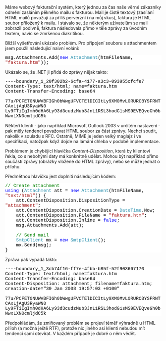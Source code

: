 <!-- dcterms:identifier = aspnetcz#182 -->
<!-- dcterms:title = Korektní zaslání attachmentu v .NET -->
<!-- dcterms:abstract = Řešil jsem problém s nekorektním zobrazením HTML přílohy v plaintextovém e-mailu. Ukázalo se, že .NET neumí korektně posílat přílohy. Dobrá zpráva je, že se to dá poměrně snadno naučit. -->
<!-- np9:categoryId = 1 -->
<!-- x4w:category = Programování -->
<!-- np9:authorId = 1 -->
<!-- np9:authorEmail = michal.valasek@altairis.cz -->
<!-- dcterms:creator = Michal Altair Valášek -->
<!-- dcterms:created = 2008-01-30T20:40:25.403+01:00 -->
<!-- dcterms:dateAccepted = 2008-01-30T20:40:25.403+01:00 -->

<p>Máme webový fakturační systém, který jednou za čas naše věrné zákazníky odmění zasláním pěkného mailu s fakturou. Mail je čistě textový (zasílání HTML mailů považuji za příliš perverzní i na můj vkus), faktura je HTML soubor přiložený k mailu. I stávalo se, že některým uživatelům se mail zobrazil podivně, faktura následovala přímo v těle zprávy za úvodním textem, navíc se zmršenou diakritikou.</p> <p>Bližší vyšetřování ukázalo problém. Pro připojení souboru s attachmentem jsem použil následující naivní volání:</p> <div style="font-size: 11pt; background: white; color: black; font-family: consolas, courier new, monospace"> <p style="margin: 0px">msg.Attachments.Add(<span style="color: blue">new</span> <span style="color: #2b91af">Attachment</span>(htmFileName, <span style="color: #a31515">&quot;faktura.htm&quot;</span>));</p></div> <p>Ukázalo se, že .NET ji přidá do zprávy nějak takto:</p> <div style="font-size: 11pt; background: white; color: black; font-family: consolas, courier new, monospace"> <p style="margin: 0px">----boundary_1_20f302b2-6cfa-4177-a3c3-093955cfcfe7</p> <p style="margin: 0px">Content-Type: text/html; name=faktura.htm</p> <p style="margin: 0px">Content-Transfer-Encoding: base64</p> <p style="margin: 0px">&nbsp;</p> <p style="margin: 0px">77u/PCFET0NUWVBFIGh0bWwgUFVCTElDICItLy9XM0MvL0RURCBYSFRNTCAxLjAgU3RyaWN0</p> <p style="margin: 0px">Ly9FTiIgImh0dHA6Ly93d3cudzMub3JnL1RSL3hodG1sMS9EVEQveGh0bWwxLXN0cmljdC5k</p></div> <p>Někteří klienti - jako například Microsoft Outlook 2003 v určitém nastavení - pak měly tendenci považovat HTML soubor za část zprávy. Nechci soudit, nakolik v souladu s RFC. Ostatně, MIME je jeden velký maglajz i ve specifikaci, natožpak když dojde na lámání chleba v podobě implementace.</p> <p>Problémem je chybějící hlavička <em>Content-Disposition</em>, která by klientovi řekla, co s nebohými daty má konkrétně udělat. Mohou být například přímo součástí zprávy (obrázky vložené do HTML zprávy), nebo se může jednat o přílohu.</p> <p>Předmětnou hlavičku jest doplniti následujícím kódem:</p> <div style="font-size: 11pt; background: white; color: black; font-family: consolas, courier new, monospace"> <p style="margin: 0px"><span style="color: green">// Create attachment</span></p> <p style="margin: 0px"><span style="color: blue">using</span> (<span style="color: #2b91af">Attachment</span> att = <span style="color: blue">new</span> <span style="color: #2b91af">Attachment</span>(htmFileName, <span style="color: #a31515">&quot;text/html&quot;</span>)) {</p> <p style="margin: 0px">&nbsp;&nbsp;&nbsp; att.ContentDisposition.DispositionType = <span style="color: #a31515">&quot;attachment&quot;</span>;</p> <p style="margin: 0px">&nbsp;&nbsp;&nbsp; att.ContentDisposition.CreationDate = <span style="color: #2b91af">DateTime</span>.Now;</p> <p style="margin: 0px">&nbsp;&nbsp;&nbsp; att.ContentDisposition.FileName = <span style="color: #a31515">&quot;faktura.htm&quot;</span>;</p> <p style="margin: 0px">&nbsp;&nbsp;&nbsp; att.ContentDisposition.Inline = <span style="color: blue">false</span>;</p> <p style="margin: 0px">&nbsp;&nbsp;&nbsp; msg.Attachments.Add(att);</p> <p style="margin: 0px">&nbsp;</p> <p style="margin: 0px">&nbsp;&nbsp;&nbsp; <span style="color: green">// Send mail</span></p> <p style="margin: 0px">&nbsp;&nbsp;&nbsp; <span style="color: #2b91af">SmtpClient</span> mx = <span style="color: blue">new</span> <span style="color: #2b91af">SmtpClient</span>();</p> <p style="margin: 0px">&nbsp;&nbsp;&nbsp; mx.Send(msg);</p> <p style="margin: 0px">}</p></div> <p>Zpráva pak vypadá takto:</p> <div style="font-size: 11pt; background: white; color: black; font-family: consolas, courier new, monospace"> <p style="margin: 0px">----boundary_1_3cb74f16-ff7e-4fbb-b85f-52f903667170</p> <p style="margin: 0px">Content-Type: text/html; name=faktura.htm</p> <p style="margin: 0px">Content-Transfer-Encoding: base64</p> <p style="margin: 0px">Content-Disposition: attachment; filename=faktura.htm;</p> <p style="margin: 0px"> creation-date=&quot;30 Jan 2008 19:57:03 +0100&quot;</p> <p style="margin: 0px">&nbsp;</p> <p style="margin: 0px">77u/PCFET0NUWVBFIGh0bWwgUFVCTElDICItLy9XM0MvL0RURCBYSFRNTCAxLjAgU3RyaWN0</p> <p style="margin: 0px">Ly9FTiIgImh0dHA6Ly93d3cudzMub3JnL1RSL3hodG1sMS9EVEQveGh0bWwxLXN0cmljdC5k</p></div> <p>Předpokládám, že zmiňovaný problém se projeví téměř výhradně u HTML příloh (a možná ještě RTF), protože nic jiného asi klienti nebudou mít tendenci sami otevírat. V každém případě je dobré o něm vědět.</p>